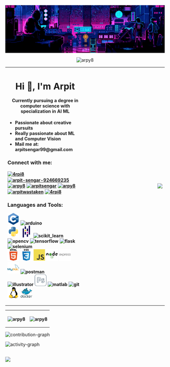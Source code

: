 <img align="center" src="assets/banner.gif" alt="banner">

<p align="center"> <img src="https://github-profile-trophy.vercel.app/?username=arpy8&column=-1&theme=onedark" alt="arpy8" /></p>

[//]: # (<img align="center" style="margin-left: auto; margin-right: auto; display: block;" src="https://readme-typing-svg.demolab.com?font=Fira+Code&weight=680&size=28&duration=2500&pause=1199&color=79FE96&center=true&vCenter=true&width=435&lines=Hi+%F0%9F%91%8B%2C+I'm+Arpit;Welcome+to+my+profile;Pursuing+a+degree+in+CS;Always+learning+new+stuff" alt="typing">)

<table style="width:100%">
    <tr>
        <th align="left" style="width:50%">
                <h1 align="center">Hi 👋, I'm Arpit</h1>
                <h4 align="center">Currently pursuing a degree in computer science with specialization in AI ML</h4>
                <ul>
                    <li>Passionate about creative pursuits</li>
                    <li>Really passionate about ML and Computer Vision</li>
                    <li>Mail me at: arpitsengar99@gmail.com</li>
                </ul>                
                <h3 align="left">Connect with me:</h3>
                    <p align="left">
                        <a href="mailto:arpitsengar99@gmail.com" target="blank"><img align="center" src="https://upload.wikimedia.org/wikipedia/commons/thumb/7/7e/Gmail_icon_%282020%29.svg/512px-Gmail_icon_%282020%29.svg.png" alt="4rpi8" height="30" width="40" /></a>
                        <a href="https://linkedin.com/in/arpitsengar" target="blank"><img align="center" src="https://raw.githubusercontent.com/rahuldkjain/github-profile-readme-generator/master/src/images/icons/Social/linked-in-alt.svg" alt="arpit-sengar-924669235" height="30" width="40" /></a>
                        <a href="https://www.hackerrank.com/arpy8" target="blank"><img align="center" src="https://raw.githubusercontent.com/rahuldkjain/github-profile-readme-generator/master/src/images/icons/Social/hackerrank.svg" alt="arpy8" height="30" width="40" /></a>
                        <a href="https://kaggle.com/arpitsengar" target="blank"><img align="center" src="https://raw.githubusercontent.com/rahuldkjain/github-profile-readme-generator/master/src/images/icons/Social/kaggle.svg" alt="arpitsengar" height="30" width="40" /></a>
                        <a href="https://dev.to/arpy8" target="blank"><img align="center" src="https://raw.githubusercontent.com/rahuldkjain/github-profile-readme-generator/master/src/images/icons/Social/devto.svg" alt="arpy8" height="30" width="40" /></a>
                        <a href="https://twitter.com/arpitwastaken" target="blank"><img align="center" src="https://raw.githubusercontent.com/rahuldkjain/github-profile-readme-generator/master/src/images/icons/Social/twitter.svg" alt="arpitwastaken" height="30" width="40" /></a>
                        <a href="https://instagram.com/4rpi8" target="blank"><img align="center" src="https://raw.githubusercontent.com/rahuldkjain/github-profile-readme-generator/master/src/images/icons/Social/instagram.svg" alt="4rpi8" height="30" width="40" /></a>
                    </p>
            <h3 align="left">Languages and Tools:</h3>
                    <p align="left" style="text-decoration: none; text-decoration-line: none;"> 
                        <img src="https://raw.githubusercontent.com/devicons/devicon/master/icons/cplusplus/cplusplus-original.svg" alt="cplusplus" width="37" height="37"> 
                        <img src="https://cdn.worldvectorlogo.com/logos/arduino-1.svg" alt="arduino" width="37" height="37">
                        <br>
                        <img src="https://raw.githubusercontent.com/devicons/devicon/master/icons/python/python-original.svg" alt="python" width="37" height="37">
                        <img src="https://raw.githubusercontent.com/devicons/devicon/2ae2a900d2f041da66e950e4d48052658d850630/icons/pandas/pandas-original.svg" alt="selenium" width="37" height="37">
                        <img src="https://upload.wikimedia.org/wikipedia/commons/0/05/Scikit_learn_logo_small.svg" alt="scikit_learn" width="37" height="37">
                        <img src="https://www.vectorlogo.zone/logos/opencv/opencv-icon.svg" alt="opencv" width="37" height="37">
                        <img src="https://www.vectorlogo.zone/logos/tensorflow/tensorflow-icon.svg" alt="tensorflow" width="37" height="37">
                        <img src="https://www.vectorlogo.zone/logos/pocoo_flask/pocoo_flask-icon.svg" alt="flask" width="37" height="37">
                        <img src="https://raw.githubusercontent.com/detain/svg-logos/780f25886640cef088af994181646db2f6b1a3f8/svg/selenium-logo.svg" alt="selenium" width="37" height="37">
                        <br>
                        <img src="https://raw.githubusercontent.com/devicons/devicon/master/icons/html5/html5-original-wordmark.svg" alt="html5" width="37" height="37">
                        <img src="https://raw.githubusercontent.com/devicons/devicon/master/icons/css3/css3-original-wordmark.svg" alt="css3" width="37" height="37">
                        <img src="https://raw.githubusercontent.com/devicons/devicon/master/icons/javascript/javascript-original.svg" alt="javascript" width="37" height="37">
                        <img src="https://raw.githubusercontent.com/devicons/devicon/master/icons/nodejs/nodejs-original-wordmark.svg" alt="nodejs" width="37" height="37">
                        <img src="https://raw.githubusercontent.com/devicons/devicon/master/icons/express/express-original-wordmark.svg" alt="express" width="37" height="37">
                        <img src="https://raw.githubusercontent.com/devicons/devicon/master/icons/mysql/mysql-original-wordmark.svg" alt="mysql" width="37" height="37">
                        <img src="https://www.vectorlogo.zone/logos/getpostman/getpostman-icon.svg" alt="postman" width="37" height="37">
                        <br>
                        <img src="https://www.vectorlogo.zone/logos/adobe_illustrator/adobe_illustrator-icon.svg" alt="illustrator" width="37" height="37">
                        <img src="https://raw.githubusercontent.com/devicons/devicon/master/icons/photoshop/photoshop-line.svg" alt="photoshop" width="37" height="37">
                        <img src="https://upload.wikimedia.org/wikipedia/commons/2/21/Matlab_Logo.png" alt="matlab" width="37" height="37">
                        <img src="https://www.vectorlogo.zone/logos/git-scm/git-scm-icon.svg" alt="git" width="37" height="37">
                        <img src="https://raw.githubusercontent.com/devicons/devicon/master/icons/linux/linux-original.svg" alt="linux" width="37" height="37">
                        <img src="https://raw.githubusercontent.com/devicons/devicon/master/icons/docker/docker-original-wordmark.svg" alt="docker" width="37" height="37">
                    </p>
        </th>
        <th align="right" style="width:50%">        
            <img src="https://spotify-github-profile.vercel.app/api/view?uid=314en4ia7eeyco74hvxp6254hmam&cover_image=true&theme=default&show_offline=false&background_color=121212&interchange=true&bar_color=4eb16f&bar_color_cover=true">
        </th>        
    </tr>
</table>

<table>
    <tr>
        <th>
            <p><img align="center" src="https://readmestats.999857.xyz/api?username=arpy8&show_icons=true&locale=en&theme=dark" alt="arpy8"/></p>
        </th>
        <th>
            <p><img align="center" src="https://streak-stats.demolab.com/?user=arpy8&theme=gotham" alt="arpy8" /></p>
        </th>
    </tr>
</table>

[//]: ![snake](https://github.com/arpy8/arpy8/blob/output/github-contribution-grid-snake.gif)

[//]: # (<p><img align="center" src="https://github-readme-stats.vercel.app/api/top-langs/?username=arpy8&hide_progress=true&theme=dark" alt="arpy8" width=400 /></p> )

[//]: # (<br> )

[//]: # (<p><img align="center" src="assets/eyepop.png" alt="eyepop" height="150"/></p>)

![contribution-graph](https://github-readme-activity-graph.vercel.app/graph?username=arpy8&bg_color=12111d&color=ffffff&line=1055e0&point=00ff11&area=true&hide_border=true)

![activity-graph](https://cr-skills-chart-widget.azurewebsites.net/api/api?username=arpy8)

<!-- <img src="https://myreadme.vercel.app/api/embed/YOURUSERNAME?panels=userstatistics,toprepositories,toplanguages,commitgraph" alt="reimaginedreadme" />
![Metrics](https://metrics.lecoq.io/arpy8?template=classic&base.header=0&gists=1&lines=1&config.timezone=America%2FToronto)
<a href="https://www.hackerrank.com/arpy8?hr_r=1">
    <img src="assets/hackerrank.png">
</a> -->
<br>
<a href="https://holopin.io/@arpitwastaken">
    <img src="https://holopin.me/arpitwastaken">
</a>
